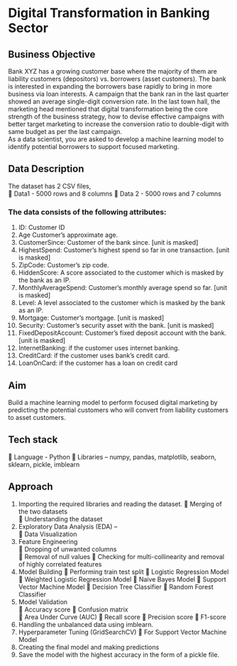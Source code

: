 # Digital Transformation in Banking Sector 
## Business Objective  
Bank XYZ has a growing customer base where the majority of them are liability 
customers (depositors) vs. borrowers (asset customers). The bank is interested in 
expanding the borrowers base rapidly to bring in more business via loan interests. 
A campaign that the bank ran in the last quarter showed an average single-digit 
conversion rate. In the last town hall, the marketing head mentioned that digital 
transformation being the core strength of the business strategy, how to devise effective 
campaigns with better target marketing to increase the conversion ratio to double-digit 
with same budget as per the last campaign.  
As a data scientist, you are asked to develop a machine learning model to identify 
potential borrowers to support focused marketing. 
## Data Description  
The dataset has 2 CSV files,  
 Data1 - 5000 rows and 8 columns 
 Data 2 - 5000 rows and 7 columns 
### The data consists of the following attributes: 
1. ID: Customer ID 
2. Age Customer’s approximate age. 
3. CustomerSince: Customer of the bank since. [unit is masked] 
4. HighestSpend: Customer’s highest spend so far in one transaction. [unit is 
masked] 
5. ZipCode: Customer’s zip code. 
6. HiddenScore: A score associated to the customer which is masked by the bank 
as an IP. 
7. MonthlyAverageSpend: Customer’s monthly average spend so far. [unit is 
masked] 
8. Level: A level associated to the customer which is masked by the bank as an 
IP. 
9. Mortgage: Customer’s mortgage. [unit is masked] 
10. Security: Customer’s security asset with the bank. [unit is masked] 
11. FixedDepositAccount: Customer’s fixed deposit account with the bank. [unit is 
masked] 
12. InternetBanking: if the customer uses internet banking. 
13. CreditCard: if the customer uses bank’s credit card. 
14. LoanOnCard: if the customer has a loan on credit card 
## Aim 
Build a machine learning model to perform focused digital marketing by predicting the 
potential customers who will convert from liability customers to asset customers. 
## Tech stack  
 Language - Python 
 Libraries – numpy, pandas, matplotlib, seaborn, sklearn, pickle, imblearn 
## Approach  
1. Importing the required libraries and reading the dataset. 
 Merging of the two datasets  
 Understanding the dataset 
2. Exploratory Data Analysis (EDA) –  
 Data Visualization 
3. Feature Engineering  
 Dropping of unwanted columns  
 Removal of null values 
 Checking for multi-collinearity and removal of highly correlated features 
4. Model Building 
 Performing train test split 
 Logistic Regression Model 
 Weighted Logistic Regression Model 
 Naive Bayes Model 
 Support Vector Machine Model 
 Decision Tree Classifier 
 Random Forest Classifier 
5. Model Validation  
 Accuracy score 
 Confusion matrix  
 Area Under Curve (AUC) 
 Recall score 
 Precision score 
 F1-score 
6. Handling the unbalanced data using imblearn. 
7. Hyperparameter Tuning (GridSearchCV) 
 For Support Vector Machine Model 
8. Creating the final model and making predictions 
9. Save the model with the highest accuracy in the form of a pickle file.
